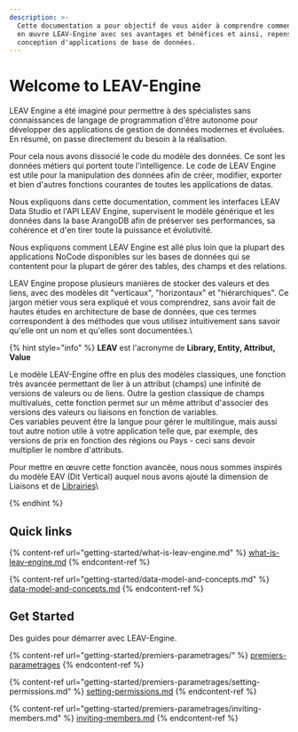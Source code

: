 ```yaml
---
description: >-
  Cette documentation a pour objectif de vous aider à comprendre comment mettre
  en œuvre LEAV-Engine avec ses avantages et bénéfices et ainsi, repenser la
  conception d'applications de base de données.
---
```


# Welcome to LEAV-Engine

LEAV Engine a été imaginé pour permettre à des spécialistes sans connaissances de langage de programmation d'être autonome pour développer des applications de gestion de données modernes et évoluées. En résumé, on passe directement du besoin à la réalisation.

Pour cela nous avons dissocié le code du modèle des données. Ce sont les données métiers qui portent toute l'intelligence. Le code de LEAV Engine est utile pour la manipulation des données afin de créer, modifier, exporter et bien d'autres fonctions courantes de toutes les applications de datas.

Nous expliquons dans cette documentation, comment les interfaces LEAV Data Studio et l'API LEAV Engine, supervisent le modèle générique et les données dans la base ArangoDB afin de préserver ses performances, sa cohérence et d'en tirer toute la puissance et évolutivité.

Nous expliquons comment LEAV Engine est allé plus loin que la plupart des applications NoCode disponibles sur les bases de données qui se contentent pour la plupart de gérer des tables, des champs et des relations.&#x20;

LEAV Engine propose plusieurs manières de stocker des valeurs et des liens, avec des modèles  dit "verticaux", "horizontaux" et "hiérarchiques". Ce jargon métier vous sera expliqué et vous comprendrez, sans avoir fait de hautes études en architecture de base de données, que ces termes correspondent à des méthodes que vous utilisez intuitivement sans savoir qu'elle ont un nom et qu'elles sont documentées.\


{% hint style="info" %}
**LEAV** est l'acronyme de **Library, Entity, Attribut, Value**

Le modèle LEAV-Engine offre en plus des modèles classiques, une fonction très avancée permettant de lier à un attribut (champs) une infinité de versions de valeurs ou de liens. Outre la gestion classique de champs multivalués, cette fonction permet sur un même attribut d'associer des versions des valeurs ou liaisons en fonction de variables.\
Ces variables peuvent être la langue pour gérer le multilingue, mais aussi tout autre notion utile à votre application telle que, par exemple, des versions de prix en fonction des régions ou Pays - ceci sans devoir multiplier le nombre d'attributs.

Pour mettre en œuvre cette fonction avancée, nous nous sommes inspirés du modèle EAV (Dit Vertical) auquel nous avons ajouté la dimension de Liaisons et de [Librairies](configuration/data-model/library.md)\

{% endhint %}

## Quick links

{% content-ref url="getting-started/what-is-leav-engine.md" %}
[what-is-leav-engine.md](getting-started/what-is-leav-engine.md)
{% endcontent-ref %}

{% content-ref url="getting-started/data-model-and-concepts.md" %}
[data-model-and-concepts.md](getting-started/data-model-and-concepts.md)
{% endcontent-ref %}

## Get Started

Des guides pour démarrer avec LEAV-Engine.

{% content-ref url="getting-started/premiers-parametrages/" %}
[premiers-parametrages](getting-started/premiers-parametrages/)
{% endcontent-ref %}

{% content-ref url="getting-started/premiers-parametrages/setting-permissions.md" %}
[setting-permissions.md](getting-started/premiers-parametrages/setting-permissions.md)
{% endcontent-ref %}

{% content-ref url="getting-started/premiers-parametrages/inviting-members.md" %}
[inviting-members.md](getting-started/premiers-parametrages/inviting-members.md)
{% endcontent-ref %}
